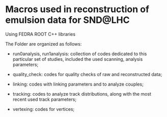 # Macros used in reconstruction of emulsion data for SND@LHC

Using FEDRA ROOT C++ libraries

The Folder are organized as follows:

* run0analysis, run1analysis: collection of codes dedicated to this particular set of studies, included the used scanning, analysis parameters;

* quality_check: codes for quality checks of raw and reconstructed data;

* linking: codes with linking parameters and to analyze couples;

* tracking: codes to analyze track distributions, along with the most recent used track parameters;

* vertexing: codes for vertices;